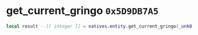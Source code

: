 # get_current_gringo `0x5D9DB7A5`

```lua
local result --[[ integer ]] = natives.entity.get_current_gringo(_unk0 --[[ integer ]])
```